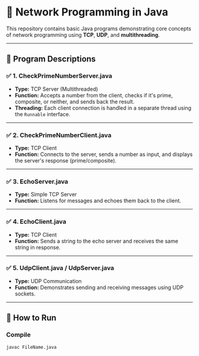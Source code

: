 # 🧠 Network Programming in Java

This repository contains basic Java programs demonstrating core concepts of network programming using **TCP**, **UDP**, and **multithreading**.

---

## 📌 Program Descriptions

### ✅ 1. **CheckPrimeNumberServer.java**
- **Type:** TCP Server (Multithreaded)
- **Function:** Accepts a number from the client, checks if it's prime, composite, or neither, and sends back the result.
- **Threading:** Each client connection is handled in a separate thread using the `Runnable` interface.

---

### ✅ 2. **CheckPrimeNumberClient.java**
- **Type:** TCP Client
- **Function:** Connects to the server, sends a number as input, and displays the server's response (prime/composite).

---

### ✅ 3. **EchoServer.java** 
- **Type:** Simple TCP Server
- **Function:** Listens for messages and echoes them back to the client.

---

### ✅ 4. **EchoClient.java** 
- **Type:** TCP Client
- **Function:** Sends a string to the echo server and receives the same string in response.

---

### ✅ 5. **UdpClient.java / UdpServer.java** 
- **Type:** UDP Communication
- **Function:** Demonstrates sending and receiving messages using UDP sockets.

---

## 🚀 How to Run

### Compile
```bash
javac FileName.java


